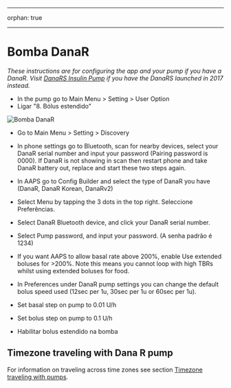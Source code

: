 * * *

orphan: true

* * *

# Bomba DanaR

*These instructions are for configuring the app and your pump if you have a DanaR. Visit [DanaRS Insulin Pump](./DanaRS-Insulin-Pump.md) if you have the DanaRS launched in 2017 instead.*

* In the pump go to Main Menu > Setting > User Option
* Ligar "8. Bólus estendido"

![Bomba DanaR](../images/danar1.png)

* Go to Main Menu > Setting > Discovery
* In phone settings go to Bluetooth, scan for nearby devices, select your DanaR serial number and input your password (Pairing password is 0000). If DanaR is not showing in scan then restart phone and take DanaR battery out, replace and start these two steps again.

* In AAPS go to Config Builder and select the type of DanaR you have (DanaR, DanaR Korean, DanaRv2)

* Select Menu by tapping the 3 dots in the top right. Seleccione Preferências.
* Select DanaR Bluetooth device, and click your DanaR serial number.
* Select Pump password, and input your password. (A senha padrão é 1234)
* If you want AAPS to allow basal rate above 200%, enable Use extended boluses for >200%. Note this means you cannot loop with high TBRs whilst using extended boluses for food.
* In Preferences under DanaR pump settings you can change the default bolus speed used (12sec per 1u, 30sec per 1u or 60sec per 1u).
* Set basal step on pump to 0.01 U/h
* Set bolus step on pump to 0.1 U/h
* Habilitar bolus estendido na bomba

## Timezone traveling with Dana R pump

For information on traveling across time zones see section [Timezone traveling with pumps](#timezone-traveling-danarv2-danars).